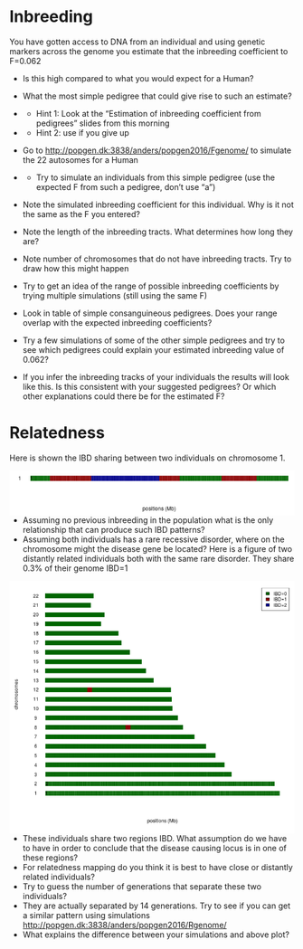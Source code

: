 # Inbreeding
You have gotten access to DNA from an individual and using genetic markers across the genome you estimate that the inbreeding coefficient to F=0.062
  - Is this high compared to what you would expect for a Human?
  - What the most simple pedigree that could give rise to such an estimate?
  - - Hint 1: Look at the “Estimation of inbreeding coefficient from pedigrees” slides from this morning
  - - Hint 2: use if you give up

  - Go to http://popgen.dk:3838/anders/popgen2016/Fgenome/ to simulate the 22 autosomes for a Human
  - - Try to simulate an individuals from this simple pedigree (use the expected F from such a pedigree, don’t use “a”)
  - Note the simulated inbreeding coefficient for this individual. Why is it not the same as the F you entered?
  - Note the length of the inbreeding tracts. What determines how long they are?
  - Note number of chromosomes that do not have inbreeding tracts. Try to draw how this might happen
  - Try to get an idea of the range of possible inbreeding coefficients by trying multiple simulations (still using the same F)
  - Look in table  of simple consanguineous pedigrees.  Does your range overlap with the expected inbreeding coefficients?
  - Try a few simulations of some of the other simple pedigrees and try to see which pedigrees could explain your estimated inbreeding value of 0.062?
  - If you infer the inbreeding tracks of your individuals the results will look like this. Is this consistent with your suggested pedigrees? Or which other explanations could there be for the estimated F?


# Relatedness

Here is shown the IBD sharing between two individuals on chromosome 1. 

 <p align="center">
   <img  align="left" src="fig1.png" alt="" width=800 title="">
 </p>  

  - Assuming no previous inbreeding in the population what is the only relationship that can produce such IBD patterns?
  - Assuming both individuals has a rare recessive disorder, where on the chromosome might the disease gene be located?
Here is a figure of two distantly related individuals both with the same rare disorder. They share 0.3% of their genome IBD=1
 
 <p align="center">
   <img  align="left" src="fig2.png" alt="" width=800 title="">
 </p>  

  - These individuals share two regions IBD. What assumption do we have to have in order to conclude that the disease causing locus is in one of these regions?
  - For relatedness mapping do you think it is best to have close or distantly related individuals?
  - Try to guess the number of generations that separate these two individuals?
  - They are actually separated by 14 generations. Try to see if you can get a similar pattern using simulations http://popgen.dk:3838/anders/popgen2016/Rgenome/
  - What explains the difference between your simulations and above plot?

